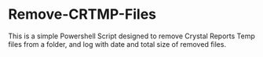 Remove-CRTMP-Files
==================

This is a simple Powershell Script designed to remove Crystal Reports Temp files from a folder, and log with date and total size of removed files.
